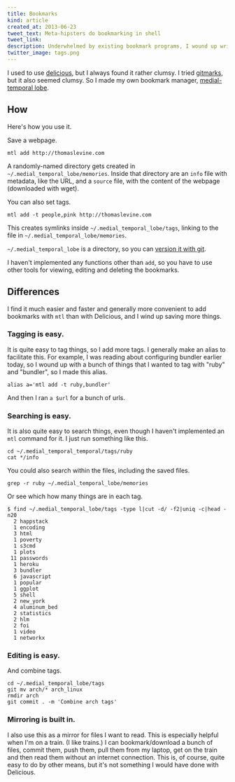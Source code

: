 ```yaml
---
title: Bookmarks
kind: article
created_at: 2013-06-23
tweet_text: Meta-hipsters do bookmarking in shell
tweet_link: 
description: Underwhelmed by existing bookmark programs, I wound up writing my own.
twitter_image: tags.png
---
```

I used to use [delicious](https://delicious.com/tlevine),
but I always found it rather clumsy. I tried
[gitmarks](https://github.com/tlevine/medial_temporal_lobe),
but it also seemed clumsy. So I made my own bookmark manager,
[medial-temporal lobe](https://github.com/tlevine/medial_temporal_lobe).

## How
Here's how you use it.

Save a webpage.

    mtl add http://thomaslevine.com

A randomly-named directory gets created in
`~/.medial_temporal_lobe/memories`. Inside that directory are
an `info` file with metadata, like the URL, and a `source` file,
with the content of the webpage (downloaded with wget).

You can also set tags.

    mtl add -t people,pink http://thomaslevine.com

This creates symlinks inside `~/.medial_temporal_lobe/tags`,
linking to the file in `~/.medial_temporal_lobe/memories`.

`~/.medial_temporal_lobe` is a directory, so you can
[version it with git](https://github.com/tlevine/.medial_temporal_lobe).

I haven't implemented any functions other than `add`, so you have to use
other tools for viewing, editing and deleting the bookmarks.

## Differences
I find it much easier and faster and generally more convenient to
add bookmarks with `mtl` than with Delicious, and I wind up saving
more things.

### Tagging is easy.
It is quite easy to tag things, so I add more tags. I generally make an
alias to facilitate this. For example, I was reading about configuring
bundler earlier today, so I wound up with a bunch of things that I wanted
to tag with "ruby" and "bundler", so I made this alias.

    alias a='mtl add -t ruby,bundler'

And then I ran `a $url` for a bunch of urls.

### Searching is easy.
It is also quite easy to search things, even though I haven't implemented
an `mtl` command for it. I just run something like this.

    cd ~/.medial_temporal_temporal/tags/ruby
    cat */info

You could also search within the files, including the saved files.

    grep -r ruby ~/.medial_temporal_lobe/memories

Or see which how many things are in each tag.

    $ find ~/.medial_temporal_lobe/tags -type l|cut -d/ -f2|uniq -c|head -n20
      2 happstack
      1 encoding
      3 html
      1 poverty
      1 s3cmd
      1 plots
     11 passwords
      1 heroku
      3 bundler
      6 javascript
      1 popular
      1 ggplot
      5 shell
      2 new_york
      4 aluminum_bed
      2 statistics
      2 hlm
      2 foi
      1 video
      1 networkx

### Editing is easy.
And combine tags.

    cd ~/.medial_temporal_lobe/tags
    git mv arch/* arch_linux
    rmdir arch
    git commit . -m 'Combine arch tags'

### Mirroring is built in.
I also use this as a mirror for files I want to read. This is especially
helpful when I'm on a train. (I like trains.) I can bookmark/download a
bunch of files, commit them, push them, pull them from my laptop, get on
the train and then read them without an internet connection. This is, of
course, quite easy to do by other means, but it's not something I would
have done with Delicious.
